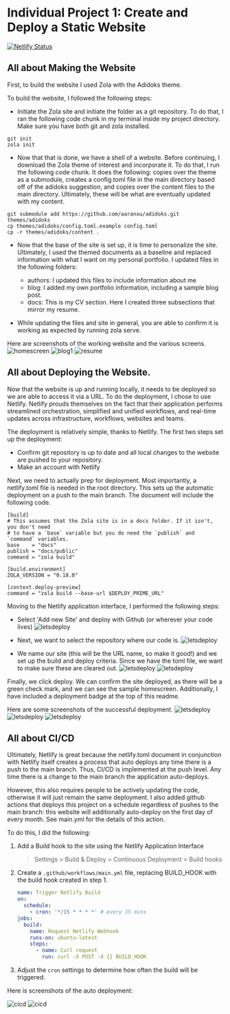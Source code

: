 # Individual Project 1: Create and Deploy a Static Website

[![Netlify Status](https://api.netlify.com/api/v1/badges/763e203d-b9fd-4b2b-a207-7d280e79cf65/deploy-status)](https://app.netlify.com/sites/lmgrella/deploys)

## All about Making the Website

First, to build the website I used Zola with the Adidoks theme.

To build the website, I followed the following steps: 

* Initiate the Zola site and initiate the folder as a git repository. To do that, I ran the following code chunk in my terminal inside my project directory. Make sure you have both git and zola installed.

```
git init
zola init
```
* Now that that is done, we have a shell of a website. Before continuing, I download the Zola theme of interest and incorporate it. To do that, I run the following code chunk. It does the following: copies over the theme as a submodule, creates a config.toml file in the main directory based off of the adidoks suggestion, and copies over the content files to the main directory. Ultimately, these will be what are eventually updated with my content.  

```
git submodule add https://github.com/aaranxu/adidoks.git themes/adidoks
cp themes/adidoks/config.toml.example config.toml
cp -r themes/adidoks/content .
```
* Now that the base of the site is set up, it is time to personalize the site. Ultimately, I used the themed documents as a baseline and replaced information with what I want on my personal portfolio. I updated files in the following folders:
    * authors: I updated this files to include information about me
    * blog: I added my own portfolio information, including a sample blog post.
    * docs: This is my CV section. Here I created three subsections that mirror my resume. 

* While updating the files and site in general, you are able to confirm it is working as expected by running zola serve.  

Here are screenshots of the working website and the various screens.
![homescreen](old/homescreen.png)
![blog1](old/blog1.png)
![resume](old/resume.png)

## All about Deploying the Website.
Now that the website is up and running locally, it needs to be deployed so we are able to access it via a URL. To do the deployment, I chose to use Netlify. Netlify prouds themselves on the fact that their application performs streamlined orchestration, simplified and unified workflows, and real-time updates across infrastructure, workflows, websites and teams.

The deployment is relatively simple, thanks to Netlify. The first two steps set up the deployment: 

* Confirm git repository is up to date and all local changes to the website are pushed to your repository.
* Make an account with Netlify

Next, we need to actually prep for deployment. Most importantly, a netlify.toml file is needed in the root directory. This sets up the automatic deployment on a push to the main branch. The document will include the following code. 

```
[build]
# This assumes that the Zola site is in a docs folder. If it isn't, you don't need
# to have a `base` variable but you do need the `publish` and `command` variables.
base    = "docs"
publish = "docs/public"
command = "zola build"

[build.environment]
ZOLA_VERSION = "0.18.0"

[context.deploy-preview]
command = "zola build --base-url $DEPLOY_PRIME_URL"
```

Moving to the Netlify application interface, I performed the following steps: 

* Select 'Add new Site' and deploy with Github (or wherever your code lives)
![letsdeploy](old/letsdeploy1.png)

* Next, we want to select the repository where our code is. 
![letsdeploy](old/letsdeploy2.png)

* We name our site (this will be the URL name, so make it good!) and we set up the build and deploy criteria. Since we have the toml file, we want to make sure these are cleared out. 
![letsdeploy](old/letsdeploy3.png)
![letsdeploy](old/letsdeploy4.png)

Finally, we click deploy. We can confirm the site deployed, as there will be a green check mark, and we can see the sample homescreen. Additionally, I have included a deployment badge at the top of this readme.

Here are some screenshots of the successful deployment. 
![letsdeploy](old/deployconfirmation.png)
![letsdeploy](old/siteisdeployed.png)
![letsdeploy](old/sitedetails.png)

## All about CI/CD

Ultimately, Netlify is great because the netlify.toml document in conjunction with Netlify itself creates a process that auto deploys any time there is a push to the main branch. Thus, CI/CD is implemented at the push level. Any time there is a change to the main branch the application auto-deploys. 

However, this also requires people to be actively updating the code, otherwise it will just remain the same deployment. I also added github actions that deploys this project on a schedule regardless of pushes to the main branch: this website will additionally auto-deploy on the first day of every month. See main.yml for the details of this action.

To do this, I did the following: 

1. Add a Build hook to the site using the Netlify Application Interface

   > Settings > Build & Deploy > Continuous Deployment > Build hooks

2. Create a `.github/workflows/main.yml` file, replacing BUILD_HOOK with the build hook created in step 1.

   ```yaml
   name: Trigger Netlify Build
   on:
     schedule:
       - cron: '*/15 * * * *' # every 15 mins
   jobs:
     build:
       name: Request Netlify Webhook
       runs-on: ubuntu-latest
       steps:
         - name: Curl request
           run: curl -X POST -d {} BUILD_HOOK
   ```

3. Adjust the `cron` settings to determine how often the build will be triggered. 

Here is screenshots of the auto deployment:

![cicd](old/CICD1.png)
![cicd](old/CICD2.png)
